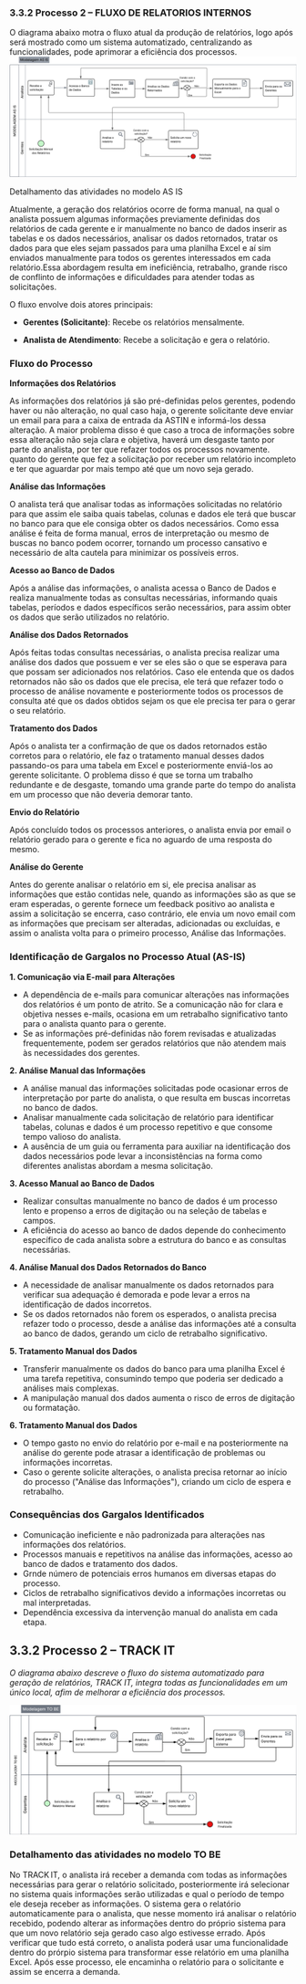 ### 3.3.2 Processo 2 – FLUXO DE RELATORIOS INTERNOS
O diagrama abaixo motra o fluxo atual da produção de relatórios, logo após será mostrado como um sistema automatizado, centralizando as funcionalidades, pode aprimorar a eficiência dos processos.
![Modelo AS IS](../images/relatorios-ASTIN.png "Modelo BPMN AS IS do Processo 2.")

Detalhamento das atividades no modelo AS IS

Atualmente, a geração dos relatórios ocorre de forma manual, na qual o analista possuem algumas informações previamente definidas dos relatórios de cada gerente e ir manualmente no banco de dados inserir as tabelas e os dados necessários, analisar os dados retornados, tratar os dados para que eles sejam passados para uma planilha Excel e aí sim enviados manualmente para todos os gerentes interessados em cada relatório.Essa abordagem resulta em ineficiência, retrabalho, grande risco de conflinto de informações e dificuldades para atender todas as solicitações.

O fluxo envolve dois atores principais:

- **Gerentes (Solicitante)**: Recebe os relatórios mensalmente.

- **Analista de Atendimento**: Recebe a solicitação e gera o relatório.

### Fluxo do Processo

**Informações dos Relatórios**

As informações dos relatórios já são pré-definidas pelos gerentes, podendo haver ou não alteração, no qual caso haja, o gerente solicitante deve enviar un email para para a caixa de entrada da ASTIN e informá-los dessa alteração. A maior problema disso é que caso a troca de informações sobre essa alteração não seja clara e objetiva, haverá um desgaste tanto por parte do analista, por ter que refazer todos os processos novamente. quanto do gerente que fez a solicitação por receber um relatório incompleto e ter que aguardar por mais tempo até que um novo seja gerado.

**Análise das Informações**

O analista terá que analisar todas as informações solicitadas no relatório para que assim ele saiba quais tabelas, colunas e dados ele terá que buscar no banco para que ele consiga obter os dados necessários. Como essa análise é feita de forma manual, erros de interpretação ou mesmo de buscas no banco podem ocorrer, tornando um processo cansativo e necessário de alta cautela para minimizar os possíveis erros.

**Acesso ao Banco de Dados**

Após a análise das informações, o analista acessa o Banco de Dados e realiza manualmente todas as consultas necessárias, informando quais tabelas, períodos e dados específicos serão necessários, para assim obter os dados que serão utilizados no relatório. 

**Análise dos Dados Retornados**

Após feitas todas consultas necessárias, o analista precisa realizar uma análise dos dados que possuem e ver se eles são o que se esperava para que possam ser adicionados nos relatórios. Caso ele entenda que os dados retornados não são os dados que ele precisa, ele terá que refazer todo o processo de análise novamente e posteriormente todos os processos de consulta até que os dados obtidos sejam os que ele precisa ter para o gerar o seu relatório.

**Tratamento dos Dados**

Após o analista ter a confirmação de que os dados retornados estão corretos para o relatório, ele faz o tratamento manual desses dados passando-os para uma tabela em Excel e posteriormente enviá-los ao gerente solicitante. O problema disso é que se torna um trabalho redundante e de desgaste, tomando uma grande parte do tempo do analista em um processo que não deveria demorar tanto.

**Envio do Relatório**

Após concluído todos os processos anteriores, o analista envia por email o relatório gerado para o gerente e fica no aguardo de uma resposta do mesmo.

**Análise do Gerente**

Antes do gerente analisar o relatório em si, ele precisa analisar as informações que estão contidas nele, quando as informações são as que se eram esperadas, o gerente fornece um feedback positivo ao analista e assim a solicitação se encerra, caso contrário, ele envia um novo email com as informações que precisam ser alteradas, adicionadas ou excluídas, e assim o analista volta para o primeiro processo, Análise das Informações.

### Identificação de Gargalos no Processo Atual (AS-IS)

**1. Comunicação via E-mail para Alterações**

- A dependência de e-mails para comunicar alterações nas informações dos relatórios é um ponto de atrito. Se a comunicação não for clara e objetiva nesses e-mails, ocasiona em um retrabalho significativo tanto para o analista quanto para o gerente.
- Se as informações pré-definidas não forem revisadas e atualizadas frequentemente, podem ser gerados relatórios que não atendem mais às necessidades dos gerentes.

**2. Análise Manual das Informações**

- A análise manual das informações solicitadas pode ocasionar erros de interpretação por parte do analista, o que resulta em buscas incorretas no banco de dados.
- Analisar manualmente cada solicitação de relatório para identificar tabelas, colunas e dados é um processo repetitivo e que consome tempo valioso do analista.
- A ausência de um guia ou ferramenta para auxiliar na identificação dos dados necessários pode levar a inconsistências na forma como diferentes analistas abordam a mesma solicitação.

**3. Acesso Manual ao Banco de Dados**

- Realizar consultas manualmente no banco de dados é um processo lento e propenso a erros de digitação ou na seleção de tabelas e campos.
- A eficiência do acesso ao banco de dados depende do conhecimento específico de cada analista sobre a estrutura do banco e as consultas necessárias.

**4. Análise Manual dos Dados Retornados do Banco**

- A necessidade de analisar manualmente os dados retornados para verificar sua adequação é demorada e pode levar a erros na identificação de dados incorretos.
- Se os dados retornados não forem os esperados, o analista precisa refazer todo o processo, desde a análise das informações até a consulta ao banco de dados, gerando um ciclo de retrabalho significativo.

**5. Tratamento Manual dos Dados**

- Transferir manualmente os dados do banco para uma planilha Excel é uma tarefa repetitiva, consumindo tempo que poderia ser dedicado a análises mais complexas.
- A manipulação manual dos dados aumenta o risco de erros de digitação ou formatação.

**6. Tratamento Manual dos Dados**
- O tempo gasto no envio do relatório por e-mail e na posteriormente na análise do gerente pode atrasar a identificação de problemas ou informações incorretas.
- Caso o gerente solicite alterações, o analista precisa retornar ao início do processo ("Análise das Informações"), criando um ciclo de espera e retrabalho.

### Consequências dos Gargalos Identificados

- Comunicação ineficiente e não padronizada para alterações nas informações dos relatórios.
- Processos manuais e repetitivos na análise das informações, acesso ao banco de dados e tratamento dos dados.
- Grnde número de potenciais erros humanos em diversas etapas do processo.
- Ciclos de retrabalho significativos devido a informações incorretas ou mal interpretadas.
- Dependência excessiva da intervenção manual do analista em cada etapa.

## 3.3.2 Processo 2 – TRACK IT

_O diagrama abaixo descreve o fluxo do sistema automatizado para geração de relatórios, TRACK IT, integra todas as funcionalidades em um único local, afim  de melhorar a eficiência dos processos._
 
![Modelagem_TO_BE_Processo1](../images/relatorios-TRACKIT.png "Modelo BPMN TO BE do Processo 2.")

### Detalhamento das atividades no modelo TO BE 

No TRACK IT, o analista irá receber a demanda com todas as informações necessárias para gerar o relatório solicitado, posteriormente irá selecionar no sistema quais informações serão utilizadas e qual o período de tempo ele deseja receber as informações. O sistema gera o relatório automaticamente para o analista, que nesse momento irá analisar o relatório recebido, podendo alterar as informações dentro do próprio sistema para que um novo relatório seja gerado caso algo estivesse errado. Após verificar que tudo está correto, o analista poderá usar uma funcionalidade dentro do prórpio sistema para transformar esse relatório em uma planilha Excel. Após esse processo, ele encaminha o relatório para o solicitante e assim se encerra a demanda.
